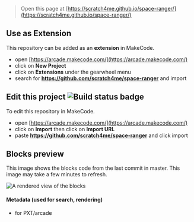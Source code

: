  


> Open this page at [https://scratch4me.github.io/space-ranger/](https://scratch4me.github.io/space-ranger/)

## Use as Extension

This repository can be added as an **extension** in MakeCode.

* open [https://arcade.makecode.com/](https://arcade.makecode.com/)
* click on **New Project**
* click on **Extensions** under the gearwheel menu
* search for **https://github.com/scratch4me/space-ranger** and import

## Edit this project ![Build status badge](https://github.com/scratch4me/space-ranger/workflows/MakeCode/badge.svg)

To edit this repository in MakeCode.

* open [https://arcade.makecode.com/](https://arcade.makecode.com/)
* click on **Import** then click on **Import URL**
* paste **https://github.com/scratch4me/space-ranger** and click import

## Blocks preview

This image shows the blocks code from the last commit in master.
This image may take a few minutes to refresh.

![A rendered view of the blocks](https://github.com/scratch4me/space-ranger/raw/master/.github/makecode/blocks.png)

#### Metadata (used for search, rendering)

* for PXT/arcade
<script src="https://makecode.com/gh-pages-embed.js"></script><script>makeCodeRender("{{ site.makecode.home_url }}", "{{ site.github.owner_name }}/{{ site.github.repository_name }}");</script>
